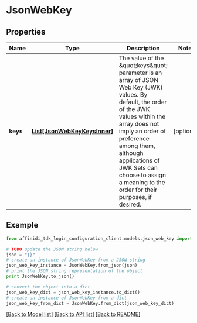 # JsonWebKey

## Properties

| Name     | Type                                                    | Description                                                                                                                                                                                                                                                                                                      | Notes      |
| -------- | ------------------------------------------------------- | ---------------------------------------------------------------------------------------------------------------------------------------------------------------------------------------------------------------------------------------------------------------------------------------------------------------- | ---------- |
| **keys** | [**List[JsonWebKeyKeysInner]**](JsonWebKeyKeysInner.md) | The value of the \&quot;keys\&quot; parameter is an array of JSON Web Key (JWK) values. By default, the order of the JWK values within the array does not imply an order of preference among them, although applications of JWK Sets can choose to assign a meaning to the order for their purposes, if desired. | [optional] |

## Example

```python
from affinidi_tdk_login_configuration_client.models.json_web_key import JsonWebKey

# TODO update the JSON string below
json = "{}"
# create an instance of JsonWebKey from a JSON string
json_web_key_instance = JsonWebKey.from_json(json)
# print the JSON string representation of the object
print JsonWebKey.to_json()

# convert the object into a dict
json_web_key_dict = json_web_key_instance.to_dict()
# create an instance of JsonWebKey from a dict
json_web_key_from_dict = JsonWebKey.from_dict(json_web_key_dict)
```

[[Back to Model list]](../README.md#documentation-for-models) [[Back to API list]](../README.md#documentation-for-api-endpoints) [[Back to README]](../README.md)
